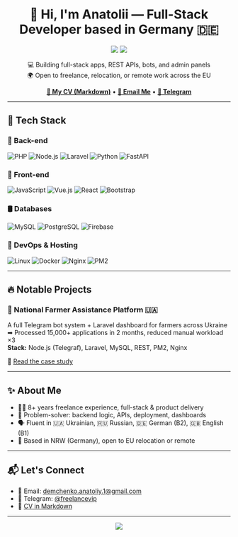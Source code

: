 <h1 align="center">👋 Hi, I'm Anatolii — Full-Stack Developer based in Germany 🇩🇪</h1>

<p align="center">
  <img src="https://img.shields.io/badge/Freelancer-8%2B_Years-success?style=flat-square&logo=freelancer" />
  <img src="https://img.shields.io/badge/Available-Remote_&_On_Site-blue?style=flat-square&logo=telegram" />
</p>

<p align="center">
  💻 Building full-stack apps, REST APIs, bots, and admin panels<br />
  🌍 Open to freelance, relocation, or remote work across the EU
</p>

<p align="center">
  <a href="https://github.com/freelancevip/freelancevip/blob/main/cv/README.md"><strong>📄 My CV (Markdown)</strong></a> •
  <a href="mailto:demchenko.anatoliy.1@gmail.com"><strong>📧 Email Me</strong></a> •
  <a href="https://t.me/freelancevip"><strong>💬 Telegram</strong></a>
</p>

---

## 🚀 Tech Stack

### 🧠 Back-end
![PHP](https://img.shields.io/badge/php-%23777BB4.svg?style=for-the-badge&logo=php&logoColor=white)
![Node.js](https://img.shields.io/badge/node.js-339933?style=for-the-badge&logo=nodedotjs&logoColor=white)
![Laravel](https://img.shields.io/badge/Laravel-FF2D20?style=for-the-badge&logo=laravel&logoColor=white)
![Python](https://img.shields.io/badge/python-3776AB?style=for-the-badge&logo=python&logoColor=white)
![FastAPI](https://img.shields.io/badge/FastAPI-005571?style=for-the-badge&logo=fastapi)

### 🎨 Front-end
![JavaScript](https://img.shields.io/badge/javascript-F7DF1E?style=for-the-badge&logo=javascript&logoColor=black)
![Vue.js](https://img.shields.io/badge/vuejs-4FC08D?style=for-the-badge&logo=vue.js&logoColor=white)
![React](https://img.shields.io/badge/react-20232A?style=for-the-badge&logo=react&logoColor=61DAFB)
![Bootstrap](https://img.shields.io/badge/bootstrap-563D7C?style=for-the-badge&logo=bootstrap&logoColor=white)

### 🛢️ Databases
![MySQL](https://img.shields.io/badge/MySQL-00000F?style=for-the-badge&logo=mysql&logoColor=white)
![PostgreSQL](https://img.shields.io/badge/PostgreSQL-316192?style=for-the-badge&logo=postgresql&logoColor=white)
![Firebase](https://img.shields.io/badge/Firebase-FFCA28?style=for-the-badge&logo=firebase&logoColor=black)

### 🐧 DevOps & Hosting
![Linux](https://img.shields.io/badge/linux-FCC624?style=for-the-badge&logo=linux&logoColor=black)
![Docker](https://img.shields.io/badge/docker-2496ED?style=for-the-badge&logo=docker&logoColor=white)
![Nginx](https://img.shields.io/badge/nginx-009639?style=for-the-badge&logo=nginx&logoColor=white)
![PM2](https://img.shields.io/badge/PM2-2B037A?style=for-the-badge&logo=npm)

---

## 🔥 Notable Projects

### 🧾 National Farmer Assistance Platform 🇺🇦
A full Telegram bot system + Laravel dashboard for farmers across Ukraine  
➡ Processed 15,000+ applications in 2 months, reduced manual workload ×3  
**Stack:** Node.js (Telegraf), Laravel, MySQL, REST, PM2, Nginx

📂 [Read the case study](https://github.com/freelancevip/freelancevip/blob/main/case-studies/README.md)

---

## ✨ About Me

- 👨‍💻 8+ years freelance experience, full-stack & product delivery
- 🧩 Problem-solver: backend logic, APIs, deployment, dashboards
- 🗣️ Fluent in 🇺🇦 Ukrainian, 🇷🇺 Russian, 🇩🇪 German (B2), 🇬🇧 English (B1)
- 🏡 Based in NRW (Germany), open to EU relocation or remote

---

## 📬 Let's Connect

- 📧 Email: [demchenko.anatoliy.1@gmail.com](mailto:demchenko.anatoliy.1@gmail.com)
- 💬 Telegram: [@freelancevip](https://t.me/freelancevip)
- 🧾 [CV in Markdown](https://github.com/freelancevip/freelancevip/blob/main/cv/README.md)

---

<p align="center">
  <img src="https://komarev.com/ghpvc/?username=freelancevip&label=Profile%20Views&color=0e75b6&style=flat" />
</p>
